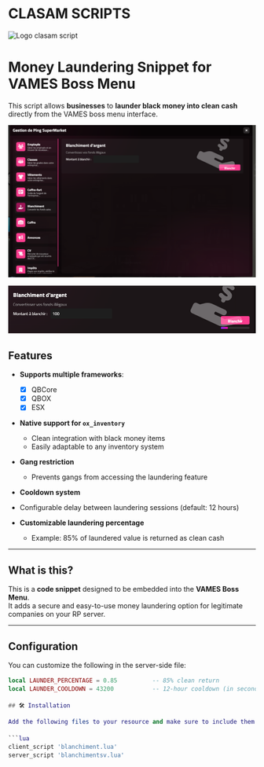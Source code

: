 # CLASAM SCRIPTS
![Logo clasam script](https://github.com/user-attachments/assets/5673cfb4-6150-4ef5-b850-b7296fc19b4a)
# Money Laundering Snippet for VAMES Boss Menu

This script allows **businesses** to **launder black money into clean cash** directly from the VAMES boss menu interface.

![Boss Menu Preview](image.png)

![ON WASHING](image-1.png)
## Features

- **Supports multiple frameworks**:  
  - [x] QBCore  
  - [x] QBOX  
  - [x] ESX  

- **Native support for `ox_inventory`**
  - Clean integration with black money items
  - Easily adaptable to any inventory system

- **Gang restriction**
  - Prevents gangs from accessing the laundering feature

-  **Cooldown system**
  - Configurable delay between laundering sessions (default: 12 hours)

- **Customizable laundering percentage**
  - Example: 85% of laundered value is returned as clean cash

---

## What is this?

This is a **code snippet** designed to be embedded into the **VAMES Boss Menu**.  
It adds a secure and easy-to-use money laundering option for legitimate companies on your RP server.

---

## Configuration

You can customize the following in the server-side file:

```lua
local LAUNDER_PERCENTAGE = 0.85          -- 85% clean return
local LAUNDER_COOLDOWN = 43200           -- 12-hour cooldown (in seconds)

## 🛠️ Installation

Add the following files to your resource and make sure to include them in your `fxmanifest.lua`:

```lua
client_script 'blanchiment.lua'
server_script 'blanchimentsv.lua'


